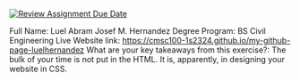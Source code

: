 [![Review Assignment Due Date](https://classroom.github.com/assets/deadline-readme-button-24ddc0f5d75046c5622901739e7c5dd533143b0c8e959d652212380cedb1ea36.svg)](https://classroom.github.com/a/GeX447Qt)



Full Name: Luel Abram Josef M. Hernandez
Degree Program: BS Civil Engineering
Live Website link: https://cmsc100-1s2324.github.io/my-github-page-luelhernandez
What are your key takeaways from this exercise?: The bulk of your time is not put in the HTML. It is, apparently, in designing your website in CSS.

